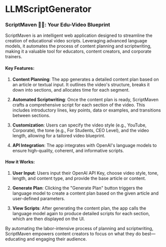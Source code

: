 # LLMScriptGenerator

### ScriptMaven 📜🧠: Your Edu-Video Blueprint

ScriptMaven is an intelligent web application designed to streamline the creation of educational video scripts. Leveraging advanced language models, it automates the process of content planning and scriptwriting, making it a valuable tool for educators, content creators, and corporate trainers.

#### Key Features:

1. **Content Planning**: The app generates a detailed content plan based on an article or textual input. It outlines the video's structure, breaks it down into sections, and allocates time for each segment.
  
2. **Automated Scriptwriting**: Once the content plan is ready, ScriptMaven crafts a comprehensive script for each section of the video. This includes introductory lines, key points, data or examples, and transitions between sections.

3. **Customization**: Users can specify the video style (e.g., YouTube, Corporate), the tone (e.g., For Students, CEO Level), and the video length, allowing for a tailored video blueprint.

4. **API Integration**: The app integrates with OpenAI's language models to ensure high-quality, coherent, and informative scripts.

#### How it Works:

1. **User Input**: Users input their OpenAI API Key, choose video style, tone, length, and content type, and provide the base article or content.
  
2. **Generate Plan**: Clicking the "Generate Plan" button triggers the language model to create a content plan based on the given article and user-defined parameters.
  
3. **View Scripts**: After generating the content plan, the app calls the language model again to produce detailed scripts for each section, which are then displayed on the UI.

By automating the labor-intensive process of planning and scriptwriting, ScriptMaven empowers content creators to focus on what they do best—educating and engaging their audience.
